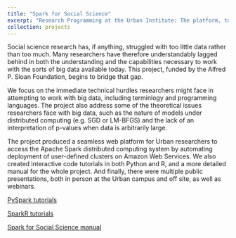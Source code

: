 ```yaml
---
title: "Spark for Social Science"
excerpt: "Research Programming at the Urban Institute: The platform, tools, and lessons to help bridge the gap between social science researchers and the big data methods used in data science."
collection: projects
---
```


Social science research has, if anything, struggled with too little data rather than too much.  Many researchers have therefore understandably lagged behind in both the understanding and the capabilities necessary to work with the sorts of big data available today.  This project, funded by the Alfred P. Sloan Foundation, begins to bridge that gap.

We focus on the immediate technical hurdles researchers might face in attempting to work with big data, including terminlogy and programming languages.  The project also address some of the theoretical issues researchers face with big data, such as the nature of models under distributed computing (e.g. SGD or LM-BFGS) and the lack of an interpretation of p-values when data is arbitrarily large.

The project produced a seamless web platform for Urban researchers to access the Apache Spark distributed computing system by automating deployment of user-defined clusters on Amazon Web Services.  We also created interactive code tutorials in both Python and R, and a more detailed manual for the whole project.  And finally, there were multiple public presentations, both in person at the Urban campus and off site, as well as webinars.

[PySpark tutorials](https://github.com/UrbanInstitute/pyspark-tutorials)

[SparkR tutorials](https://github.com/UrbanInstitute/sparkr-tutorials)

[Spark for Social Science manual](https://github.com/UrbanInstitute/spark-social-science-manual)
